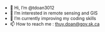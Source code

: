 - 👋 Hi, I’m @tdoan3012
- 👀 I’m interested in remote sensing and GIS
- 🌱 I’m currently improving my coding skills
- 📫 How to reach me : thuy.doan@gov.sk.ca

<!---
tdoan3012/tdoan3012 is a ✨ special ✨ repository because its `README.md` (this file) appears on your GitHub profile.
You can click the Preview link to take a look at your changes.
--->
